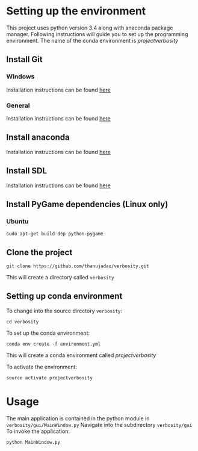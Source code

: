 # Setting up the environment
This project uses python version 3.4 along with anaconda package manager. Following instructions will guide you to set up the programming environment.
The name of the conda environment is *projectverbosity*
## Install Git
### Windows
Installation instructions can be found [here](https://desktop.github.com/)

### General
Installation instructions can be found [here](https://git-scm.com/book/en/v2/Getting-Started-Installing-Git)

## Install anaconda
Installation instructions can be found [here](https://docs.continuum.io/anaconda/install)

## Install SDL
Installation instructions can be found [here](https://wiki.libsdl.org/Installation)

## Install PyGame dependencies (Linux only)
### Ubuntu
```
sudo apt-get build-dep python-pygame
```
## Clone the project
```
git clone https://github.com/thanujadax/verbosity.git
```
This will create a directory called `verbosity`

## Setting up conda environment
To change into the source directory `verbosity`:
```
cd verbosity
```

To set up the conda environment:
```
conda env create -f environment.yml
```
This will create a conda environment called *projectverbosity*

To activate the environment:
```
source activate projectverbosity
```

# Usage
The main application is contained in the python module in `verbosity/gui/MainWindow.py`
Navigate into the subdirectory `verbosity/gui`
To invoke the application:
```
python MainWindow.py
```

